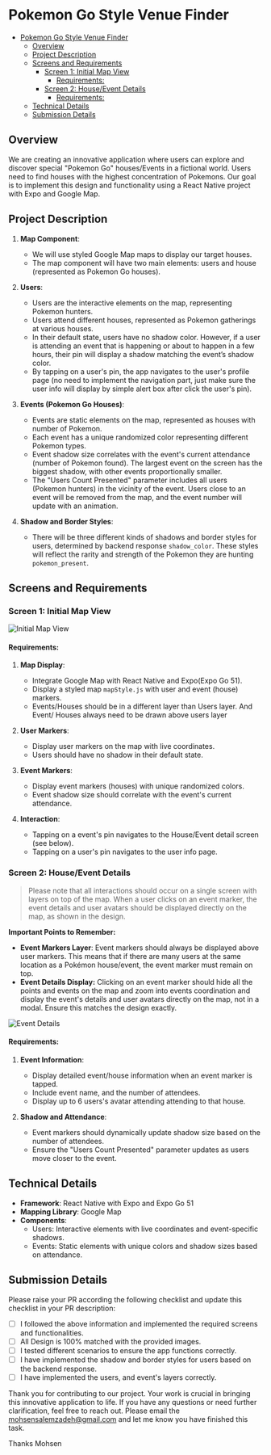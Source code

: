 # Pokemon Go Style Venue Finder

-   [Pokemon Go Style Venue Finder](#pokemon-go-style-venue-finder)
    -   [Overview](#overview)
    -   [Project Description](#project-description)
    -   [Screens and Requirements](#screens-and-requirements)
        -   [Screen 1: Initial Map View](#screen-1-initial-map-view)
            -   [Requirements:](#requirements)
        -   [Screen 2: House/Event Details](#screen-2-houseevent-details)
            -   [Requirements:](#requirements-1)
    -   [Technical Details](#technical-details)
    -   [Submission Details](#submission-details)

## Overview

We are creating an innovative application where users can explore and discover special "Pokemon Go" houses/Events in a fictional world. Users need to find houses with the highest concentration of Pokemons. Our goal is to implement this design and functionality using a React Native project with Expo and Google Map.

## Project Description

1. **Map Component**:

    - We will use styled Google Map maps to display our target houses.
    - The map component will have two main elements: users and house (represented as Pokemon Go houses).

2. **Users**:

    - Users are the interactive elements on the map, representing Pokemon hunters.
    - Users attend different houses, represented as Pokemon gatherings at various houses.
    - In their default state, users have no shadow color. However, if a user is attending an event that is happening or about to happen in a few hours, their pin will display a shadow matching the event’s shadow color.
    - By tapping on a user's pin, the app navigates to the user's profile page (no need to implement the navigation part, just make sure the user info will display by simple alert box after click the user's pin).

3. **Events (Pokemon Go Houses)**:

    - Events are static elements on the map, represented as houses with number of Pokemon.
    - Each event has a unique randomized color representing different Pokemon types.
    - Event shadow size correlates with the event's current attendance (number of Pokemon found). The largest event on the screen has the biggest shadow, with other events proportionally smaller.
    - The "Users Count Presented" parameter includes all users (Pokemon hunters) in the vicinity of the event. Users close to an event will be removed from the map, and the event number will update with an animation.

4. **Shadow and Border Styles**:

    - There will be three different kinds of shadows and border styles for users, determined by backend response `shadow_color`. These styles will reflect the rarity and strength of the Pokemon they are hunting `pokemon_present`.

## Screens and Requirements

### Screen 1: Initial Map View

![Initial Map View](./assets/1.png)

#### Requirements:

1. **Map Display**:

    - Integrate Google Map with React Native and Expo(Expo Go 51).
    - Display a styled map `mapStyle.js` with user and event (house) markers.
    - Events/Houses should be in a different layer than Users layer. And Event/ Houses always need to be drawn above users layer

1. **User Markers**:
    - Display user markers on the map with live coordinates.
    - Users should have no shadow in their default state.
1. **Event Markers**:
    - Display event markers (houses) with unique randomized colors.
    - Event shadow size should correlate with the event's current attendance.
1. **Interaction**:
    - Tapping on a event's pin navigates to the House/Event detail screen (see below).
    - Tapping on a user's pin navigates to the user info page.

### Screen 2: House/Event Details

> Please note that all interactions should occur on a single screen with layers on top of the map. When a user clicks on an event marker, the event details and user avatars should be displayed directly on the map, as shown in the design.

**Important Points to Remember:**

-   **Event Markers Layer**: Event markers should always be displayed above user markers. This means that if there are many users at the same location as a Pokémon house/event, the event marker must remain on top.
-   **Event Details Display:** Clicking on an event marker should hide all the points and events on the map and zoom into events coordination and display the event's details and user avatars directly on the map, not in a modal. Ensure this matches the design exactly.

![Event Details](./assets/2.png)

#### Requirements:

1. **Event Information**:

    - Display detailed event/house information when an event marker is tapped.
    - Include event name, and the number of attendees.
    - Display up to 6 users's avatar attending attending to that house.

2. **Shadow and Attendance**:
    - Event markers should dynamically update shadow size based on the number of attendees.
    - Ensure the "Users Count Presented" parameter updates as users move closer to the event.

## Technical Details

-   **Framework**: React Native with Expo and Expo Go 51
-   **Mapping Library**: Google Map
-   **Components**:
    -   Users: Interactive elements with live coordinates and event-specific shadows.
    -   Events: Static elements with unique colors and shadow sizes based on attendance.

## Submission Details

Please raise your PR according the following checklist and update this checklist in your PR description:

-   [ ] I followed the above information and implemented the required screens and functionalities.
-   [ ] All Design is 100% matched with the provided images.
-   [ ] I tested different scenarios to ensure the app functions correctly.
-   [ ] I have implemented the shadow and border styles for users based on the backend response.
-   [ ] I have implemented the users, and event's layers correctly.

Thank you for contributing to our project. Your work is crucial in bringing this innovative application to life. If you have any questions or need further clarification, feel free to reach out. Please email the [mohsensalemzadeh@gmail.com](mohsensalemzadeh@gmail.com) and let me know you have finished this task.

Thanks
Mohsen

